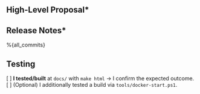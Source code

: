 <!-- Title example: `XBND-123: feat: Some foo feat`-->
## High-Level Proposal*
<!-- How does this benefit the repo? -->

## Release Notes*
<!-- Listed in a human-readable manner -->

%{all_commits}

## Testing
<!-- Minimally, make html should pass tests -->

[ ] **I tested/built** at `docs/` with `make html` -> I confirm the expected outcome.
[ ] (Optional) I additionally tested a build via `tools/docker-start.ps1`.
